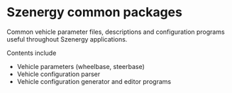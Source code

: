 # Szenergy common packages

Common vehicle parameter files, descriptions and configuration programs useful throughout Szenergy applications.

Contents include

- Vehicle parameters (wheelbase, steerbase)
- Vehicle configuration parser
- Vehicle configuration generator and editor programs


